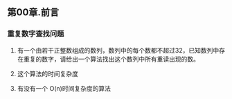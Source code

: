 ## 第00章.前言

### 重复数字查找问题

1. 有一个由若干正整数组成的数列，数列中的每个数都不超过32，已知数列中存在重复的数字，请给出一个算法找出这个数列中所有重读出现的数。

2. 这个算法的时间复杂度

3. 有没有一个 O(n)时间复杂度的算法

### 